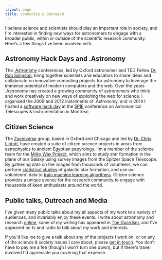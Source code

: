 ```yaml
---
layout: page
title: Community & Outreach
---
```


I believe science and scientists should play an important role in society, and I'm interested in finding new ways for astronomers to engage with a broader public, within or outside of the scientific research community. Here's a few things I've been involved with.

## Astronomy Hack Days and .Astronomy

The [.Astronomy](http://www.dotastronomy.com) conferences, led by Oxford astronomer and TED Fellow [Dr. Rob Simpson](http://www.twitter.com/orbitingfrog), bring together scientists and educators to share ideas and collaborate on innovative computing projects for astronomy to leverage the immense potential of modern computers and the web. Over the years .Astronomy has created a growing community of astronomers who think and work creatively on new ways of exploiting the web for science. I organised the 2009 and 2012 instalments of .Astronomy, and in 2014 I hosted a [software hack day](http://arxiv.org/abs/1408.1278) at the [SPIE](http://www.spie.org) conference on Astronomical Telescopes & Instrumentation in Montreal.

## Citizen Science

The [Zooniverse](http://www.zooniverse.org) group, based in Oxford and Chicago and led by [Dr. Chris Lintott](http://en.wikipedia.org/wiki/Chris_Lintott), have created a suite of citizen science projects in areas from astrophysics to ancient Egyptian papyrology. I'm a member of the science team for the [Milky Way Project](http://www.milkywayproject.org), which aims to study star formation in the plane of our Galaxy using survey images from the Spitzer Space Telescope. By gathering data on the images from thousands of volunteers, we can perform [statistical studies](http://arxiv.org/abs/1203.5486) of galactic star formation, and use our volunteers' data to [train machine learning algorithms](http://arxiv.org/abs/1406.2692). Citizen science provides a unique avenue for the research community to engage with thousands of keen enthusiasts around the world.

## Public talks, Outreach and Media

I've given many public talks about my all aspects of my work to a variety of audiences, and invariably enjoy these events. I write about astronomy and research [online](http://sarahaskew.net), some of my writing has appeared in [The Guardian](http://www.guardian.co.uk), and I've appeared on tv and radio to talk about my work and interests. 

If you'd like me to give a talk about any of the projects I work on, or on any of the science & society issues I care about, please [get in touch](/contact/). You don't have to pay me a fee (though I won't turn one down), but if there's travel involved I'd appreciate you covering that expense.